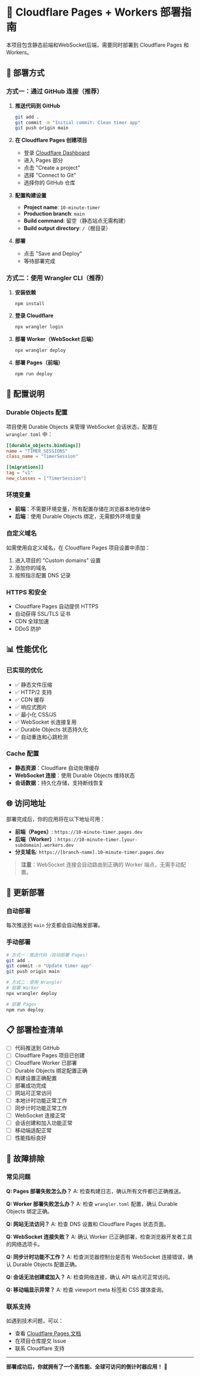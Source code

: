# 🚀 Cloudflare Pages + Workers 部署指南

本项目包含静态前端和WebSocket后端，需要同时部署到 Cloudflare Pages 和 Workers。

## 🎯 部署方式

### 方式一：通过 GitHub 连接（推荐）

1. **推送代码到 GitHub**
   ```bash
   git add .
   git commit -m "Initial commit: Clean timer app"
   git push origin main
   ```

2. **在 Cloudflare Pages 创建项目**
   - 登录 [Cloudflare Dashboard](https://dash.cloudflare.com)
   - 进入 Pages 部分
   - 点击 "Create a project"
   - 选择 "Connect to Git"
   - 选择你的 GitHub 仓库

3. **配置构建设置**
   - **Project name**: `10-minute-timer`
   - **Production branch**: `main`
   - **Build command**: 留空（静态站点无需构建）
   - **Build output directory**: `/`（根目录）

4. **部署**
   - 点击 "Save and Deploy"
   - 等待部署完成

### 方式二：使用 Wrangler CLI（推荐）

1. **安装依赖**
   ```bash
   npm install
   ```

2. **登录 Cloudflare**
   ```bash
   npx wrangler login
   ```

3. **部署 Worker（WebSocket 后端）**
   ```bash
   npx wrangler deploy
   ```

4. **部署 Pages（前端）**
   ```bash
   npm run deploy
   ```

## 🔧 配置说明

### Durable Objects 配置
项目使用 Durable Objects 来管理 WebSocket 会话状态，配置在 `wrangler.toml` 中：

```toml
[[durable_objects.bindings]]
name = "TIMER_SESSIONS"
class_name = "TimerSession"

[[migrations]]
tag = "v1"
new_classes = ["TimerSession"]
```

### 环境变量
- **前端**：不需要环境变量，所有配置存储在浏览器本地存储中
- **后端**：使用 Durable Objects 绑定，无需额外环境变量

### 自定义域名
如需使用自定义域名，在 Cloudflare Pages 项目设置中添加：
1. 进入项目的 "Custom domains" 设置
2. 添加你的域名
3. 按照指示配置 DNS 记录

### HTTPS 和安全
- Cloudflare Pages 自动提供 HTTPS
- 自动获得 SSL/TLS 证书
- CDN 全球加速
- DDoS 防护

## 📊 性能优化

### 已实现的优化
- ✅ 静态文件压缩
- ✅ HTTP/2 支持
- ✅ CDN 缓存
- ✅ 响应式图片
- ✅ 最小化 CSS/JS
- ✅ WebSocket 长连接复用
- ✅ Durable Objects 状态持久化
- ✅ 自动重连和心跳检测

### Cache 配置
- **静态资源**：Cloudflare 自动处理缓存
- **WebSocket 连接**：使用 Durable Objects 维持状态
- **会话数据**：持久化存储，支持断线恢复

## 🌐 访问地址

部署完成后，你的应用将在以下地址可用：
- **前端（Pages）**: `https://10-minute-timer.pages.dev`
- **后端（Worker）**: `https://10-minute-timer.[your-subdomain].workers.dev`
- **分支域名**: `https://[branch-name].10-minute-timer.pages.dev`

> **注意**：WebSocket 连接会自动路由到正确的 Worker 端点，无需手动配置。

## 🔄 更新部署

### 自动部署
每次推送到 `main` 分支都会自动触发部署。

### 手动部署
```bash
# 方式一：推送代码（自动部署 Pages）
git add .
git commit -m "Update timer app"
git push origin main

# 方式二：使用 Wrangler
# 部署 Worker
npx wrangler deploy

# 部署 Pages
npm run deploy
```

## 📋 部署检查清单

- [ ] 代码推送到 GitHub
- [ ] Cloudflare Pages 项目已创建
- [ ] Cloudflare Worker 已部署
- [ ] Durable Objects 绑定配置正确
- [ ] 构建设置正确配置
- [ ] 部署成功完成
- [ ] 网站可正常访问
- [ ] 本地计时功能正常工作
- [ ] 同步计时功能正常工作
- [ ] WebSocket 连接正常
- [ ] 会话创建和加入功能正常
- [ ] 移动端适配正常
- [ ] 性能指标良好

## 🚨 故障排除

### 常见问题

**Q: Pages 部署失败怎么办？**
A: 检查构建日志，确认所有文件都已正确推送。

**Q: Worker 部署失败怎么办？**
A: 检查 `wrangler.toml` 配置，确认 Durable Objects 绑定正确。

**Q: 网站无法访问？**
A: 检查 DNS 设置和 Cloudflare Pages 状态页面。

**Q: WebSocket 连接失败？**
A: 确认 Worker 已正确部署，检查浏览器开发者工具的网络选项卡。

**Q: 同步计时功能不工作？**
A: 检查浏览器控制台是否有 WebSocket 连接错误，确认 Durable Objects 配置正确。

**Q: 会话无法创建或加入？**
A: 检查网络连接，确认 API 端点可正常访问。

**Q: 移动端显示异常？**
A: 检查 viewport meta 标签和 CSS 媒体查询。

### 联系支持
如遇到技术问题，可以：
- 查看 [Cloudflare Pages 文档](https://developers.cloudflare.com/pages/)
- 在项目仓库提交 Issue
- 联系 Cloudflare 支持

---

**部署成功后，你就拥有了一个高性能、全球可访问的倒计时器应用！** 🎉 